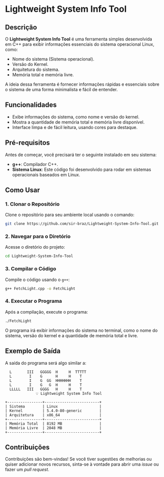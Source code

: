 # Lightweight System Info Tool

## Descrição

O **Lightweight System Info Tool** é uma ferramenta simples desenvolvida em C++ para exibir informações essenciais do sistema operacional Linux, como:

- Nome do sistema (Sistema operacional).
- Versão do Kernel.
- Arquitetura do sistema.
- Memória total e memória livre.

A ideia dessa ferramenta é fornecer informações rápidas e essenciais sobre o sistema de uma forma minimalista e fácil de entender.

## Funcionalidades

- Exibe informações do sistema, como nome e versão do kernel.
- Mostra a quantidade de memória total e memória livre disponível.
- Interface limpa e de fácil leitura, usando cores para destaque.

## Pré-requisitos

Antes de começar, você precisará ter o seguinte instalado em seu sistema:

- **g++**: Compilador C++.
- **Sistema Linux**: Este código foi desenvolvido para rodar em sistemas operacionais baseados em Linux.

## Como Usar

### 1. Clonar o Repositório

Clone o repositório para seu ambiente local usando o comando:

```bash
git clone https://github.com/sir-braz/Lightweight-System-Info-Tool.git
```

### 2. Navegar para o Diretório

Acesse o diretório do projeto:

```bash
cd Lightweight-System-Info-Tool
```

### 3. Compilar o Código

Compile o código usando o `g++`:

```bash
g++ FetchLight.cpp -o FetchLight
```

### 4. Executar o Programa

Após a compilação, execute o programa:

```bash
./FetchLight
```

O programa irá exibir informações do sistema no terminal, como o nome do sistema, versão do kernel e a quantidade de memória total e livre.

## Exemplo de Saída

A saída do programa será algo similar a:

```
  L       III   GGGGG  H     H  TTTTT  
  L        I    G      H     H    T    
  L        I    G  GG  HHHHHHH    T    
  L        I    G   G  H     H    T    
  LLLLL   III   GGGG   H     H    T    
              💡 Lightweight System Info Tool

+----------------+-------------------------+
| Sistema        | Linux                   |
| Kernel         | 5.4.0-80-generic        |
| Arquitetura    | x86_64                  |
+----------------+-------------------------+
| Memória Total  | 8192 MB                 |
| Memória Livre  | 2048 MB                 |
+----------------+-------------------------+
```

## Contribuições

Contribuições são bem-vindas! Se você tiver sugestões de melhorias ou quiser adicionar novos recursos, sinta-se à vontade para abrir uma *issue* ou fazer um *pull request*.


